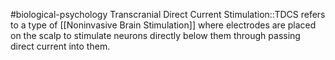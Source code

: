 #biological-psychology 
Transcranial Direct Current Stimulation::TDCS refers to a type of [[Noninvasive Brain Stimulation]] where electrodes are placed on the scalp to stimulate neurons directly below them through passing direct current into them.
<!--SR:!2023-12-19,1,230-->